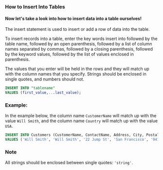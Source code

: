 ### How to Insert Into Tables

#### Now let's take a look into how to insert data into a table ourselves!

The insert statement is used to insert or add a row of data into the table.

To insert records into a table, enter the key words insert into followed by the table name, followed by an open parenthesis, followed by a list of column names separated by commas, followed by a closing parenthesis, followed by the keyword values, followed by the list of values enclosed in parenthesis.

 The values that you enter will be held in the rows and they will match up with the column names that you specify. Strings should be enclosed in single quotes, and numbers should not.

```SQL
INSERT INTO "tablename"
VALUES (first_value,...last_value);
```

### Example:

In the example below, the column name `CustomerName` will match up with the value `Will Smith`, and the column name `Country` will match up with the value `USA`.

```SQL
INSERT INTO Customers (CustomerName, ContactName, Address, City, PostalCode, Country)
VALUES ('Will Smith', 'Will Smith', '22 Jump St', 'San Francisco', '94103', 'USA');
```       

### Note

All strings should be enclosed between single quotes: `'string'`.
